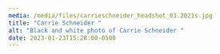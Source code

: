 ```yaml
---
media: /media/files/carrieschneider_headshot_03.2021s.jpg
title: "Carrie Schneider "
alt: "Black and white photo of Carrie Schneider "
date: 2023-01-23T15:28:00-0500
---
```

